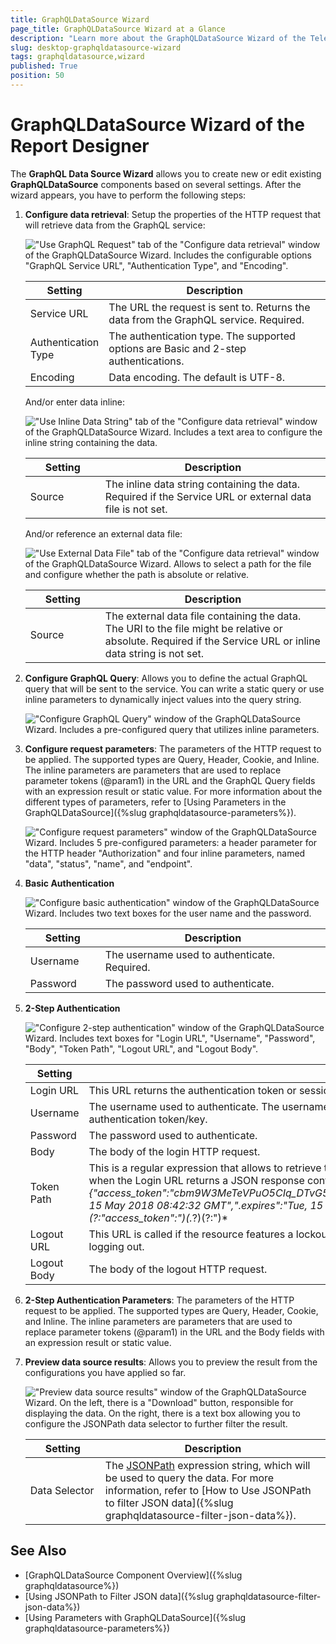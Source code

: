 ```yaml
---
title: GraphQLDataSource Wizard
page_title: GraphQLDataSource Wizard at a Glance
description: "Learn more about the GraphQLDataSource Wizard of the Telerik Reporting Desktop Designers and how to configure the GraphQLDataSource properties with it."
slug: desktop-graphqldatasource-wizard
tags: graphqldatasource,wizard
published: True
position: 50
---
```


<style>
table th:first-of-type {
	width: 25%;
}
table th:nth-of-type(2) {
	width: 75%;
}
</style>

# GraphQLDataSource Wizard of the Report Designer

The __GraphQL Data Source Wizard__ allows you to create new or edit existing __GraphQLDataSource__ components based on several settings. After the wizard appears, you have to perform the following steps:

1. __Configure data retrieval__: Setup the properties of the HTTP request that will retrieve data from the GraphQL service: 

	!["Use GraphQL Request" tab of the "Configure data retrieval" window of the GraphQLDataSource Wizard. Includes the configurable options "GraphQL Service URL", "Authentication Type", and "Encoding".](images/DataSources/graphql/data-retrieval-graphql-request.png)

	| Setting | Description |
	| ------ | ------ |
	|Service URL|The URL the request is sent to. Returns the data from the GraphQL service. Required.|
	|Authentication Type|The authentication type. The supported options are Basic and 2-step authentications.|
	|Encoding|Data encoding. The default is UTF-8.|

	And/or enter data inline:

	!["Use Inline Data String" tab of the "Configure data retrieval" window of the GraphQLDataSource Wizard. Includes a text area to configure the inline string containing the data.](images/DataSources/graphql/data-retrieval-inline-data-string.png)

	| Setting | Description |
	| ------ | ------ |
	|Source|The inline data string containing the data. Required if the Service URL or external data file is not set.|

	And/or reference an external data file:

	!["Use External Data File" tab of the "Configure data retrieval" window of the GraphQLDataSource Wizard. Allows to select a path for the file and configure whether the path is absolute or relative.](images/DataSources/graphql/data-retrieval-external-data-file.png)

	| Setting | Description |
	| ------ | ------ |
	|Source|The external data file containing the data. The URI to the file might be relative or absolute. Required if the Service URL or inline data string is not set.|

1. __Configure GraphQL Query__: Allows you to define the actual GraphQL query that will be sent to the service. You can write a static query or use inline parameters to dynamically inject values into the query string.

	!["Configure GraphQL Query" window of the GraphQLDataSource Wizard. Includes a pre-configured query that utilizes inline parameters.](images/DataSources/graphql/configure-graphql-query.png)

1. __Configure request parameters__: The parameters of the HTTP request to be applied. The supported types are Query, Header, Cookie, and Inline. The inline parameters are parameters that are used to replace parameter tokens (@param1) in the URL and the GraphQL Query fields with an expression result or static value. For more information about the different types of parameters, refer to [Using Parameters in the GraphQLDataSource]({%slug graphqldatasource-parameters%}).

	!["Configure request parameters" window of the GraphQLDataSource Wizard. Includes 5 pre-configured parameters: a header parameter for the HTTP header "Authorization" and four inline parameters, named "data", "status", "name", and "endpoint".](images/DataSources/graphql/configure-request-parameters.png)

1. __Basic Authentication__

	!["Configure basic authentication" window of the GraphQLDataSource Wizard. Includes two text boxes for the user name and the password.](images/DataSources/graphql/configure-basic-authentication.png)

	| Setting | Description |
	| ------ | ------ |
	|Username|The username used to authenticate. Required.|
	|Password|The password used to authenticate.|

1. __2-Step Authentication__

	!["Configure 2-step authentication" window of the GraphQLDataSource Wizard. Includes text boxes for "Login URL", "Username", "Password", "Body", "Token Path", "Logout URL", and "Logout Body".](images/DataSources/graphql/configure-2-step-authentication.png)

	| Setting | Description |
	| ------ | ------ |
	|Login URL|This URL returns the authentication token or session key that allows you to access the API. Required.|
	|Username|The username used to authenticate. The username and password are needed only when the Login URL uses Basic Authentication to retrieve the authentication token/key.|
	|Password|The password used to authenticate.|
    |Body|The body of the login HTTP request.|
	|Token Path|This is a regular expression that allows to retrieve the authentication or session key from the response received via the Login URL. For example, when the Login URL returns a JSON response containing the authentication token in the form: *{"access_token":"cbm9W3MeTeVPuO5CIq_DTvG5KbzydpRQ","token_type":"bearer","expires_in":1799,"userName":"demouser",".issued":"Tue, 15 May 2018 08:42:32 GMT",".expires":"Tue, 15 May 2018 09:12:32 GMT"}* the token path regular expression to retrieve the token would be: *(?:"access_token":")(.*?)(?:")* |
	|Logout URL|This URL is called if the resource features a lockout for having too many sessions open. Refresh the report and try again after successfully logging out.|
	|Logout Body|The body of the logout HTTP request.|


1. __2-Step Authentication Parameters__: The parameters of the HTTP request to be applied. The supported types are Query, Header, Cookie, and Inline. The inline parameters are parameters that are used to replace parameter tokens (@param1) in the URL and the Body fields with an expression result or static value.

1. __Preview data source results__: Allows you to preview the result from the configurations you have applied so far.

	!["Preview data source results" window of the GraphQLDataSource Wizard. On the left, there is a "Download" button, responsible for displaying the data. On the right, there is a text box allowing you to configure the JSONPath data selector to further filter the result.](images/DataSources/graphql/preview-data-source-results.png)

	| Setting | Description |
	| ------ | ------ |
	|Data Selector|The [JSONPath](https://www.newtonsoft.com/json/help/html/QueryJsonSelectTokenJsonPath.htm) expression string, which will be used to query the data. For more information, refer to [How to Use JSONPath to filter JSON data]({%slug graphqldatasource-filter-json-data%}).|


## See Also

* [GraphQLDataSource Component Overview]({%slug graphqldatasource%})
* [Using JSONPath to Filter JSON data]({%slug graphqldatasource-filter-json-data%})
* [Using Parameters with GraphQLDataSource]({%slug graphqldatasource-parameters%})
